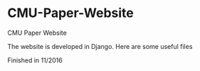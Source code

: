 # CMU-Paper-Website
CMU Paper Website

The website is developed in Django. Here are some useful files

Finished in 11/2016